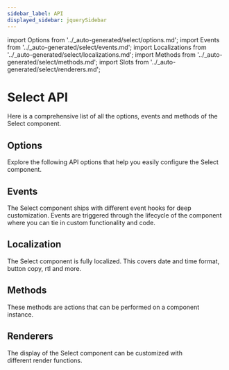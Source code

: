 ```yaml
---
sidebar_label: API
displayed_sidebar: jquerySidebar
---
```


import Options from '../\_auto-generated/select/options.md';
import Events from '../\_auto-generated/select/events.md';
import Localizations from '../\_auto-generated/select/localizations.md';
import Methods from '../\_auto-generated/select/methods.md';
import Slots from '../\_auto-generated/select/renderers.md';

# Select API

Here is a comprehensive list of all the options, events and methods of the Select component.

<div className="option-list">

## Options
Explore the following API options that help you easily configure the Select component.

<Options />

## Events
The Select component ships with different event hooks for deep customization. Events are triggered through the lifecycle of the component where you can tie in custom functionality and code.

<Events />

## Localization
The Select component is fully localized. This covers date and time format, button copy, rtl and more.

<Localizations />

## Methods
These methods are actions that can be performed on a component instance.

<Methods />

## Renderers
The display of the Select component can be customized with different render functions.

<Slots />

</div>
